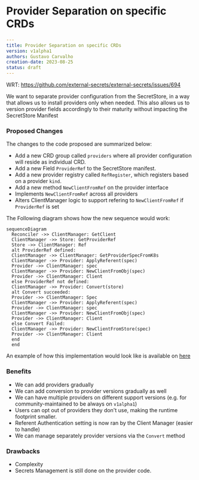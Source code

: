 # Provider Separation on specific CRDs
```yaml
---
title: Provider Separation on specific CRDs
version: v1alpha1
authors: Gustavo Carvalho
creation-date: 2023-08-25
status: draft
---
```

WRT: https://github.com/external-secrets/external-secrets/issues/694

We want to separate provider configuration from the SecretStore, in a way that allows us to install providers only when needed. This also allows us to version provider fields accordingly to their maturity without impacting the SecretStore Manifest

### Proposed Changes
The changes to the code proposed are summarized below:
* Add a new CRD group called `providers` where all provider configuration will reside as individual CRD.
* Add a new Field `ProviderRef` to the SecretStore manifest.
* Add a new provider registry called `RefRegister`, which registers based on a provider `kind`.
* Add a new method `NewClientFromRef` on the provider interface
* Implements `NewClientFromRef` across all providers
* Alters ClientManager logic to support refering to `NewClientFromRef` if `ProviderRef` is set

The Following diagram shows how the new sequence would work:
```mermaid
sequenceDiagram
  Reconciler ->> ClientManager: GetClient
  ClientManager ->> Store: GetProviderRef
  Store ->> ClientManager: Ref
  alt ProviderRef defined:
  ClientManager ->> ClientManager: GetProviderSpecFromK8s
  ClientManager ->> Provider: ApplyReferent(spec)
  Provider ->> ClientManager: spec
  ClientManager ->> Provider: NewClientFromObj(spec)
  Provider ->> ClientManager: Client
  else ProviderRef not defined:
  ClientManager ->> Provider: Convert(store)
  alt Convert succeeded:
  Provider ->> ClientManager: Spec
  ClientManager ->> Provider: ApplyReferent(spec)
  Provider ->> ClientManager: spec
  ClientManager ->> Provider: NewClientFromObj(spec)
  Provider ->> ClientManager: Client
  else Convert Failed:
  ClientManager ->> Provider: NewClientFromStore(spec)
  Provider ->> ClientManager: Client
  end
  end
```
An example of how this implementation would look like is available on [here](https://github.com/external-secrets/external-secrets/tree/feature/new-provider-structure)
### Benefits
* We can add providers gradually
* We can add conversion to provider versions gradually as well
* We can have multiple providers on different support versions (e.g. for community-maintained to be always on `v1alpha1`)
* Users can opt out of providers  they don't use, making the runtime footprint smaller.
* Referent Authentication setting is now ran by the Client Manager (easier to handle)
* We can manage separately provider versions via the `Convert` method
### Drawbacks
* Complexity
* Secrets Management is still done on the provider code.

